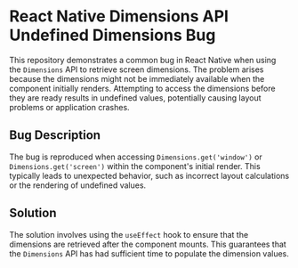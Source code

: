 # React Native Dimensions API Undefined Dimensions Bug

This repository demonstrates a common bug in React Native when using the `Dimensions` API to retrieve screen dimensions.  The problem arises because the dimensions might not be immediately available when the component initially renders. Attempting to access the dimensions before they are ready results in undefined values, potentially causing layout problems or application crashes.

## Bug Description
The bug is reproduced when accessing `Dimensions.get('window')` or `Dimensions.get('screen')` within the component's initial render. This typically leads to unexpected behavior, such as incorrect layout calculations or the rendering of undefined values. 

## Solution
The solution involves using the `useEffect` hook to ensure that the dimensions are retrieved after the component mounts. This guarantees that the `Dimensions` API has had sufficient time to populate the dimension values. 